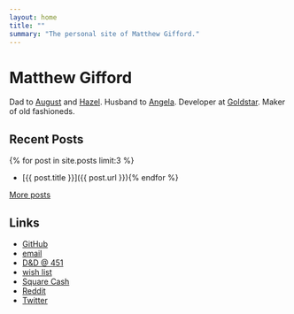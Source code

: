 ```yaml
---
layout: home
title: ""
summary: "The personal site of Matthew Gifford."
---
```


# Matthew Gifford

Dad to [August](http://www.augustgifford.com/) and [Hazel](http://www.hazelgifford.com/). Husband to [Angela](https://twitter.com/_angelcakes_). Developer at [Goldstar](https://www.goldstar.com/). Maker of old fashioneds.

## Recent Posts

{% for post in site.posts limit:3 %}	
* [{{ post.title }}]({{ post.url }}){% endfor %} 

[More posts](/posts)

## Links

* [GitHub](https://github.com/mattg)
* [email](mailto:hello@matthewgifford.com)
* [D&D @ 451](/dnd)
* [wish list](http://www.amazon.com/gp/registry/wishlist/O31YDA173GFW/ref=cm_wl_rlist_go_o?sort=priority&itemPerPage=25)
* [Square Cash](https://cash.me/$matthewgifford)
* [Reddit](https://www.reddit.com/user/matthewgifford)
* [Twitter](https://twitter.com/mattg)
